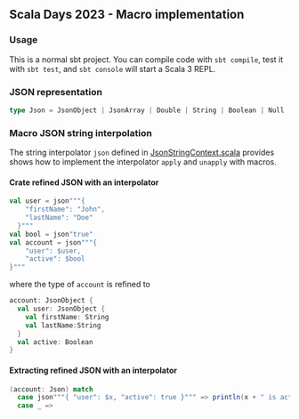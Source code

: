 ## Scala Days 2023 - Macro implementation


### Usage

This is a normal sbt project. You can compile code with `sbt compile`, test it with `sbt test`, and `sbt console` will start a Scala 3 REPL.

### JSON representation


```scala
type Json = JsonObject | JsonArray | Double | String | Boolean | Null
```

### Macro JSON string interpolation

The string interpolator `json` defined in [JsonStringContext.scala](src/main/scala/jsonlib/JsonStringContext.scala) provides shows how to implement the interpolator `apply` and `unapply` with macros.

#### Crate refined JSON with an interpolator
```scala
val user = json"""{
    "firstName": "John",
    "lastName": "Doe"
  }"""
val bool = json"true"
val account = json"""{
    "user": $user,
    "active": $bool
}"""
```
where the type of `account` is refined to
```scala
account: JsonObject {
  val user: JsonObject {
    val firstName: String
    val lastName:String
  }
  val active: Boolean
}
```

#### Extracting refined JSON with an interpolator

```scala
(account: Json) match
  case json"""{ "user": $x, "active": true }""" => println(x + " is active")
  case _ =>
```
